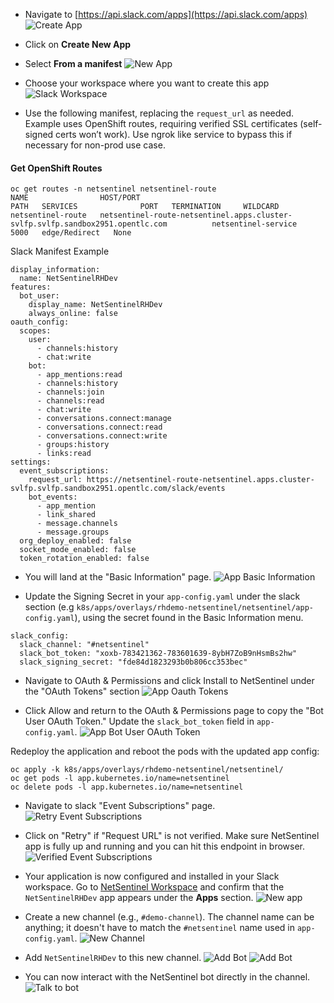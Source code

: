 - Navigate to [https://api.slack.com/apps](https://api.slack.com/apps)
![Create App](./images/001-slack.png)

- Click on **Create New App**
- Select **From a manifest**
![New App](./images/002-slack.png)

- Choose your workspace where you want to create this app
![Slack Workspace](./images/003-slack.png)

- Use the following manifest, replacing the `request_url` as needed. Example uses OpenShift routes, requiring verified SSL certificates (self-signed certs won’t work). Use ngrok like service to bypass this if necessary for non-prod use case.

#### Get OpenShift Routes
```shell
oc get routes -n netsentinel netsentinel-route
NAME                HOST/PORT                                                                        PATH   SERVICES              PORT   TERMINATION     WILDCARD
netsentinel-route   netsentinel-route-netsentinel.apps.cluster-svlfp.svlfp.sandbox2951.opentlc.com          netsentinel-service   5000   edge/Redirect   None
```

Slack Manifest Example
```
display_information:
  name: NetSentinelRHDev
features:
  bot_user:
    display_name: NetSentinelRHDev
    always_online: false
oauth_config:
  scopes:
    user:
      - channels:history
      - chat:write
    bot:
      - app_mentions:read
      - channels:history
      - channels:join
      - channels:read
      - chat:write
      - conversations.connect:manage
      - conversations.connect:read
      - conversations.connect:write
      - groups:history
      - links:read
settings:
  event_subscriptions:
    request_url: https://netsentinel-route-netsentinel.apps.cluster-svlfp.svlfp.sandbox2951.opentlc.com/slack/events
    bot_events:
      - app_mention
      - link_shared
      - message.channels
      - message.groups
  org_deploy_enabled: false
  socket_mode_enabled: false
  token_rotation_enabled: false
```

- You will land at the "Basic Information" page.
![App Basic Information](./images/004-slack.png)

- Update the Signing Secret in your `app-config.yaml` under the slack section (e.g `k8s/apps/overlays/rhdemo-netsentinel/netsentinel/app-config.yaml`), using the secret found in the Basic Information menu.
```
slack_config:
  slack_channel: "#netsentinel"
  slack_bot_token: "xoxb-783421362-783601639-8ybH7ZoB9nHsmBs2hw"
  slack_signing_secret: "fde84d1823293b0b806cc353bec"
```
- Navigate to OAuth & Permissions and click Install to NetSentinel under the "OAuth Tokens" section
![App Oauth Tokens](./images/005-slack.png)

- Click Allow and return to the OAuth & Permissions page to copy the "Bot User OAuth Token." Update the `slack_bot_token` field in `app-config.yaml`.
![App Bot User OAuth Token](./images/006-slack.png)


Redeploy the application and reboot the pods with the updated app config:

```
oc apply -k k8s/apps/overlays/rhdemo-netsentinel/netsentinel/
oc get pods -l app.kubernetes.io/name=netsentinel
oc delete pods -l app.kubernetes.io/name=netsentinel
```

- Navigate to slack "Event Subscriptions" page.
![Retry Event Subscriptions](./images/007-slack.png)

- Click on "Retry" if "Request URL" is not verified. Make sure NetSentinel app is fully up and running and you can hit this endpoint in browser.
![Verified Event Subscriptions](./images/008-slack.png)

- Your application is now configured and installed in your Slack workspace. Go to [NetSentinel Workspace](https://netsentinel.slack.com/) and confirm that the `NetSentinelRHDev` app appears under the **Apps** section.
![New app](./images/009-slack.png)

- Create a new channel (e.g., `#demo-channel`). The channel name can be anything; it doesn't have to match the `#netsentinel` name used in `app-config.yaml`.
![New Channel](./images/010-slack.png)

- Add `NetSentinelRHDev` to this new channel.
![Add Bot](./images/011-slack.png)
![Add Bot](./images/012-slack.png)

- You can now interact with the NetSentinel bot directly in the channel.
![Talk to bot](./images/013-slack.png)
